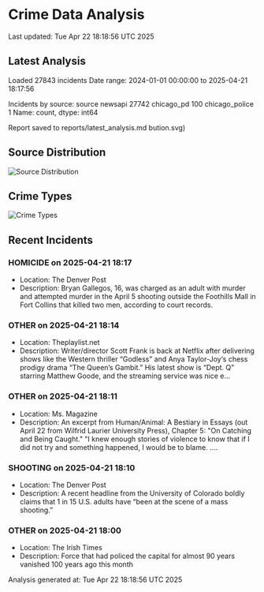 # Crime Data Analysis
Last updated: Tue Apr 22 18:18:56 UTC 2025

## Latest Analysis

Loaded 27843 incidents
Date range: 2024-01-01 00:00:00 to 2025-04-21 18:17:56

Incidents by source:
source
newsapi           27742
chicago_pd          100
chicago_police        1
Name: count, dtype: int64

Report saved to reports/latest_analysis.md
bution.svg)

## Source Distribution
![Source Distribution](images/source_distribution.svg)

## Crime Types
![Crime Types](images/crime_types.svg)

## Recent Incidents

### HOMICIDE on 2025-04-21 18:17
- Location: The Denver Post
- Description: Bryan Gallegos, 16, was charged as an adult with murder and attempted murder in the April 5 shooting outside the Foothills Mall in Fort Collins that killed two men, according to court records.


### OTHER on 2025-04-21 18:14
- Location: Theplaylist.net
- Description: Writer/director Scott Frank is back at Netflix after delivering shows like the Western thriller “Godless” and Anya Taylor-Joy‘s chess prodigy drama “The Queen’s Gambit.” His latest show is “Dept. Q” starring Matthew Goode, and the streaming service was nice e…


### OTHER on 2025-04-21 18:11
- Location: Ms. Magazine
- Description: An excerpt from Human/Animal: A Bestiary in Essays (out April 22 from Wilfrid Laurier University Press), Chapter 5: "On Catching and Being Caught."
"I knew enough stories of violence to know that if I did not try and something happened, I would be to blame. .…


### SHOOTING on 2025-04-21 18:10
- Location: The Denver Post
- Description: A recent headline from the University of Colorado boldly claims that 1 in 15 U.S. adults have “been at the scene of a mass shooting.”


### OTHER on 2025-04-21 18:00
- Location: The Irish Times
- Description: Force that had policed the capital for almost 90 years vanished 100 years ago this month

Analysis generated at: Tue Apr 22 18:18:56 UTC 2025
